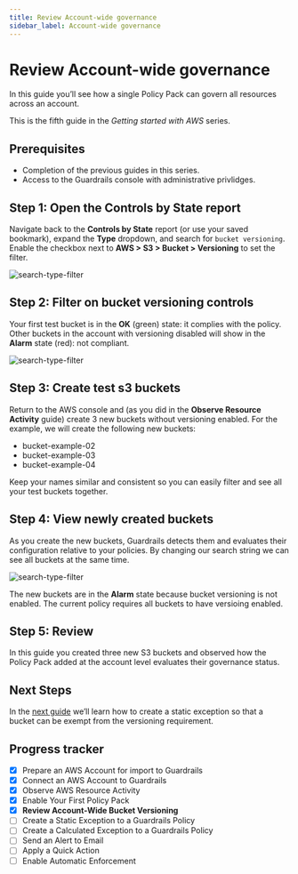 ```yaml
---
title: Review Account-wide governance
sidebar_label: Account-wide governance
---
```



# Review Account-wide governance

In this guide you’ll see how a single Policy Pack can govern all resources across an account.

This is the fifth guide in the *Getting started with AWS* series.

## Prerequisites

- Completion of the previous guides in this series.
- Access to the Guardrails console with administrative privlidges.

## Step 1: Open the Controls by State report

Navigate back to the **Controls by State** report (or use your saved bookmark), expand the **Type** dropdown, and search for `bucket versioning`. Enable the checkbox next to **AWS > S3 > Bucket > Versioning** to set the filter. 

<p><img alt="search-type-filter" src="/images/docs/guardrails/getting-started/getting-started-aws/enable-policy-pack/search-type-filter.png"/></p>

## Step 2: Filter on bucket versioning controls

Your first test bucket is in the **OK** (green) state: it complies with the policy. Other buckets in the account with versioning disabled will show in the **Alarm** state (red): not compliant.

<p><img alt="search-type-filter" src="/images/docs/guardrails/getting-started/getting-started-aws/review-account-wide/filter-applied.png"/></p>


## Step 3: Create test s3 buckets

Return to the AWS console and (as you did in the **Observe Resource Activity** guide) create 3 new buckets without versioning enabled.  For the example, we will create the following new buckets:

- bucket-example-02
- bucket-example-03
- bucket-example-04

Keep your names similar and consistent so you can easily filter and see all your test buckets together.

## Step 4: View newly created buckets

As you create the new buckets, Guardrails detects them and evaluates their configuration relative to your policies. By changing our search string we can see all buckets at the same time.

<p><img alt="search-type-filter" src="/images/docs/guardrails/getting-started/getting-started-aws/review-account-wide/new-buckets-in-alarm.png"/></p>

The new buckets are in the **Alarm** state because bucket versioning is not enabled. The current policy requires all buckets to have versioing enabled.

## Step 5: Review

In this guide you created three new S3 buckets and observed how the Policy Pack added at the account level evaluates their governance status.

## Next Steps

In the [next guide](/guardrails/docs/getting-started/getting-started-aws/create-static-exception) we’ll learn how to create a static exception so that a bucket can be exempt from the versioning requirement. 

## Progress tracker

- [x] Prepare an AWS Account for import to Guardrails
- [x] Connect an AWS Account to Guardrails
- [x] Observe AWS Resource Activity
- [x] Enable Your First Policy Pack
- [x] **Review Account-Wide Bucket Versioning**
- [ ] Create a Static Exception to a Guardrails Policy
- [ ] Create a Calculated Exception to a Guardrails Policy
- [ ] Send an Alert to Email
- [ ] Apply a Quick Action
- [ ] Enable Automatic Enforcement
